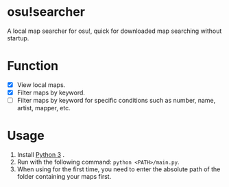 # osu!searcher

A local map searcher for osu!, quick for downloaded map searching without startup.

# Function

- [x] View local maps.
- [x] Filter maps by keyword.
- [ ] Filter maps by keyword for specific conditions such as number, name, artist, mapper, etc.

# Usage

1. Install [Python 3](https://www.python.org/downloads/) .
2. Run with the following command: `python <PATH>/main.py`.
3. When using for the first time, you need to enter the absolute path of the folder containing your maps first.